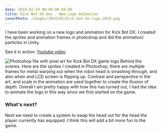 ```yaml
---
date: 2019-02-19 00:00:00-04:00
title: Kick Bot DX Dev - New Logo Animation
coverPhoto: /images/2019/02/kick-bot-dx-logo-2019.png
---
```


I have been working on a new logo and animation for Kick Bot DX. I created the sprites and animation frames in photoshop and did the animation/ particles in Unity.

See it in action: [Youtube video](https://www.youtube.com/embed/iwpL5AaKIQo)

![Photoshop file with pixel art for Kick Bot DX game logo](/images/2019/02/kick-bot-dx-logo-2019-sprites.png)
Behind the scenes. Here are the sprites I created in Photoshop, there are multiple frames for metal warping out when the robot head is smashing through, and also when and LCD screen is flipping up. Contrast and perspective in the art, and scale in the animation are used together to create the illusion of depth.  Overall I am pretty happy with how this has turned out, I had the idea to animate the logo in this way since we first started on the game.

### What's next?

Next we need to create a system to swap the head out for the head the player currently has equipped. I think this will add a bit more fun to the game.
